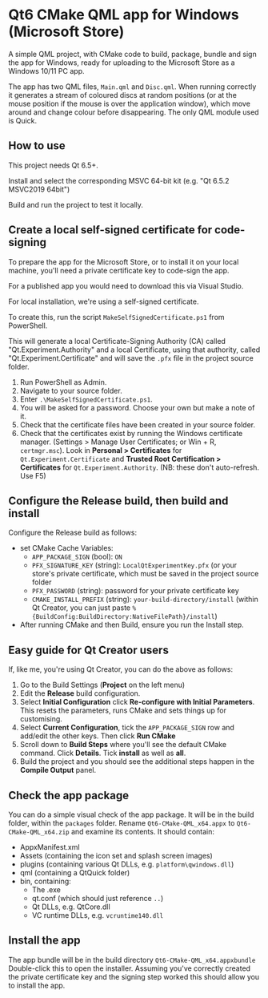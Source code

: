 # Qt6 CMake QML app for Windows (Microsoft Store)

A simple QML project, with CMake code to build, package, bundle and sign the app for Windows, ready for uploading to the Microsoft Store as a Windows 10/11 PC app.

The app has two QML files, `Main.qml` and `Disc.qml`. When running correctly it generates a stream of coloured discs at random positions (or at the mouse position if the mouse is over the application window), which move around and change colour before disappearing. The only QML module used is Quick.

## How to use

This project needs Qt 6.5+.

Install and select the corresponding MSVC 64-bit kit (e.g. "Qt 6.5.2 MSVC2019 64bit")

Build and run the project to test it locally.

## Create a local self-signed certificate for code-signing

To prepare the app for the Microsoft Store, or to install it on your local machine, you'll need a private certificate key to code-sign the app.

For a published app you would need to download this via Visual Studio.

For local installation, we're using a self-signed certificate.

To create this, run the script `MakeSelfSignedCertificate.ps1` from PowerShell.

This will generate a local Certificate-Signing Authority (CA) called "Qt.Experiment.Authority" and a local Certificate, using that authority, called "Qt.Experiment.Certificate" and will save the `.pfx` file in the project source folder.

1. Run PowerShell as Admin.
1. Navigate to your source folder.
1. Enter `.\MakeSelfSignedCertificate.ps1`.
1. You will be asked for a password. Choose your own but make a note of it.
1. Check that the certificate files have been created in your source folder.
1. Check that the certificates exist by running the Windows certificate manager. (Settings > Manage User Certificates; or Win + R, `certmgr.msc`). Look in **Personal > Certificates** for `Qt.Experiment.Certificate` and **Trusted Root Certification > Certificates** for `Qt.Experiment.Authority`. (NB: these don't auto-refresh. Use F5)

## Configure the Release build, then build and install

Configure the Release build as follows:
- set CMake Cache Variables:
    - `APP_PACKAGE_SIGN` (bool): `ON`
    - `PFX_SIGNATURE_KEY` (string): `LocalQtExperimentKey.pfx` (or your store's private certificate, which must be saved in the project source folder
    - `PFX_PASSWORD` (string): password for your private certificate key
    - `CMAKE_INSTALL_PREFIX` (string): `your-build-directory/install` (within Qt Creator, you can just paste `%{BuildConfig:BuildDirectory:NativeFilePath}/install`)
- After running CMake and then Build, ensure you run the Install step.

## Easy guide for Qt Creator users

If, like me, you're using Qt Creator, you can do the above as follows:
1. Go to the Build Settings (**Project** on the left menu)
1. Edit the **Release** build configuration.
1. Select **Initial Configuration** click **Re-configure with Initial Parameters**. This resets the parameters, runs CMake and sets things up for customising.
1. Select **Current Configuration**, tick the `APP_PACKAGE_SIGN` row and add/edit the other keys. Then click **Run CMake**
1. Scroll down to **Build Steps** where you'll see the default CMake command. Click **Details**. Tick **install** as well as **all**.
1. Build the project and you should see the additional steps happen in the **Compile Output** panel.

## Check the app package

You can do a simple visual check of the app package. It will be in the build folder, within the `packages` folder. Rename `Qt6-CMake-QML_x64.appx` to `Qt6-CMake-QML_x64.zip` and examine its contents. It should contain:
- AppxManifest.xml
- Assets (containing the icon set and splash screen images)
- plugins (containing various Qt DLLs, e.g. `platform\qwindows.dll`)
- qml (containing a QtQuick folder)
- bin, containing:
    - The .exe
    - qt.conf (which should just reference `..`)
    - Qt DLLs, e.g. QtCore.dll
    - VC runtime DLLs, e.g. `vcruntime140.dll`
    
## Install the app

The app bundle will be in the build directory `Qt6-CMake-QML_x64.appxbundle`
Double-click this to open the installer.
Assuming you've correctly created the private certificate key and the signing step worked this should allow you to install the app.
